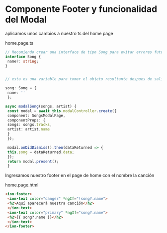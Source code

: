 # Componente Footer y funcionalidad del Modal

aplicamos unos cambios a nuestro ts del home page

home.page.ts
```ts
// Recomiendo crear una interface de tipo Song para evitar errores futuros, esto es previo al decorador @component
interface Song {
 name?: string;
}


// esta es una variable para tomar el objeto resultante despues de salir del modal

song: Song = {
 name: ''
 };

async modalSong(songs, artist) {
 const modal = await this.modalController.create({
 component: SongsModalPage,
 componentProps: {
 songs: songs.tracks,
 artist: artist.name
 }
 });

 modal.onDidDismiss().then(dataReturned => {
 this.song = dataReturned.data;
 });
 return modal.present();
 }

```

Ingresamos nuestro footer en el page de home con el nombre la canción

home.page.html
```html
<ion-footer>
 <ion-text color="danger" *ngIf="!song?.name">
 <h2>Aquí aparecerá nuestra canción</h2>
 </ion-text>
 <ion-text color="primary" *ngIf="song?.name">
 <h2>{{ song?.name }}</h2>
 </ion-text>
</ion-footer>
```